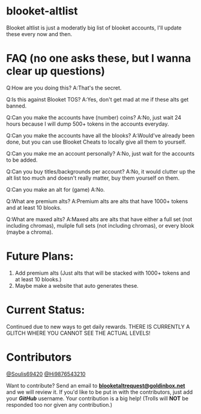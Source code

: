 # blooket-altlist

Blooket altlist is just a moderatly big list of blooket accounts, I'll update these every now and then.

# FAQ (no one asks these, but I wanna clear up questions)

Q:How are you doing this?
A:That's the secret.

Q:Is this against Blooket TOS?
A:Yes, don't get mad at me if these alts get banned.

Q:Can you make the accounts have (number) coins?
A:No, just wait 24 hours because I will dump 500+ tokens in the accounts everyday.

Q:Can you make the accounts have all the blooks?
A:Would've already been done, but you can use Blooket Cheats to locally give all them to yourself.

Q:Can you make me an account personally?
A:No, just wait for the accounts to be added. 

Q:Can you buy titles/backgrounds per account?
A:No, it would clutter up the alt list too much and doesn't really matter, buy them yourself on them.

Q:Can you make an alt for (game)
A:No.

Q:What are premium alts?
A:Premium alts are alts that have 1000+ tokens and at least 10 blooks.

Q:What are maxed alts?
A:Maxed alts are alts that have either a full set (not including chromas), muliple full sets (not including chromas), or every blook (maybe a chroma).


# Future Plans:

1. Add premium alts (Just alts that will be stacked with 1000+ tokens and at least 10 blooks.)
2. Maybe make a website that auto generates these.


# Current Status:

Continued due to new ways to get daily rewards. THERE IS CURRENTLY A GLITCH WHERE YOU CANNOT SEE THE ACTUAL LEVELS!


# Contributors

[@Soulis69420](https://github.com/Soulis69420)
[@Hi9876543210](https://github.com/Hi9876543210)

Want to contribute?
Send an email to **blooketaltrequest@goldinbox.net** and we will review it. If you'd like to be put in with the contributors, just add your ***GitHub*** username.
Your contribution is a big help! (Trolls will **NOT** be responded too nor given any contribution.)
